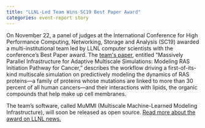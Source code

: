 ```yaml
---
title: "LLNL-Led Team Wins SC19 Best Paper Award"
categories: event-report story
---
```


On November 22, a panel of judges at the International Conference for High Performance Computing, Networking, Storage and Analysis (SC19) awarded a multi-institutional team led by LLNL computer scientists with the conference’s Best Paper award. The [team's paper](http://www.sci.utah.edu/~hbhatia/pubs/2019_SC_MUMMI.pdf), entitled “Massively Parallel Infrastructure for Adaptive Multiscale Simulations: Modeling RAS Initiation Pathway for Cancer,” describes the workflow driving a first-of-its-kind multiscale simulation on predictively modeling the dynamics of RAS proteins&mdash;a family of proteins whose mutations are linked to more than 30 percent of all human cancers&mdash;and their interactions with lipids, the organic compounds that help make up cell membranes.

The team’s software, called MuMMI (Multiscale Machine-Learned Modeling Infrastructure), will soon be released as open source. [Read more about the award on LLNL news.](https://www.llnl.gov/news/llnl-led-team-awarded-best-paper-sc19-modeling-cancer-causing-protein-interactions)
